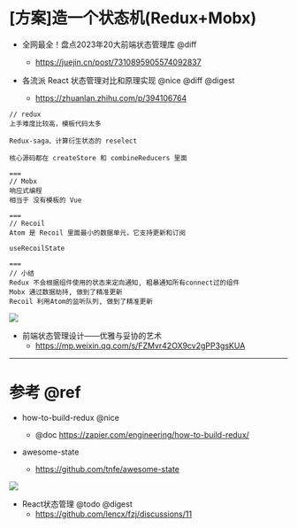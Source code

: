 # [方案]造一个状态机(Redux+Mobx)

- 全网最全！盘点2023年20大前端状态管理库 @diff
  - https://juejin.cn/post/7310895905574092837

- 各流派 React 状态管理对比和原理实现 @nice @diff @digest
  - https://zhuanlan.zhihu.com/p/394106764

```
// redux
上手难度比较高，模板代码太多

Redux-saga、计算衍生状态的 reselect

核心源码都在 createStore 和 combineReducers 里面

===
// Mobx
响应式编程
相当于 没有模板的 Vue

===
// Recoil
Atom 是 Recoil 里面最小的数据单元，它支持更新和订阅

useRecoilState

===
// 小结
Redux 不会根据组件使用的状态来定向通知, 粗暴通知所有connect过的组件
Mobx 通过数据劫持, 做到了精准更新
Recoil 利用Atom的监听队列, 做到了精准更新
```

![](https://luo0412.oss-cn-hangzhou.aliyuncs.com/1644750659564.jpg)

- 前端状态管理设计——优雅与妥协的艺术
  - https://mp.weixin.qq.com/s/FZMvr42OX9cv2gPP3gsKUA

---

# 参考 @ref

- how-to-build-redux @nice
  - @doc https://zapier.com/engineering/how-to-build-redux/

- awesome-state
  - https://github.com/tnfe/awesome-state

![](https://luo0412.oss-cn-hangzhou.aliyuncs.com/1647135819705.png)

- React状态管理 @todo @digest
  - https://github.com/lencx/fzj/discussions/11